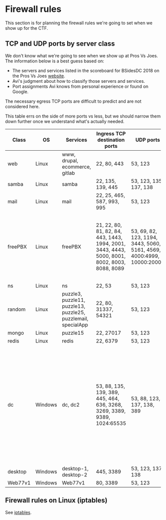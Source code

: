 

# Firewall rules

This section is for planning the firewall rules we're going to set when we show up for the CTF.

## TCP and UDP ports by server class

We don't know what we're going to see when we show up at Pros Vs Joes. The information below is a best guess based on:

- The servers and services listed in the scoreboard for BSidesDC 2018 on the Pros Vs Joes [website](http://www.prosversusjoes.net).
- Avi's judgment about how to classify those servers and services.
- Port assignments Avi knows from personal experience or found on Google.

The necessary egress TCP ports are difficult to predict and are not considered here.

This table errs on the side of more ports vs less, but we should narrow them down further once we understand what's actually needed.

| Class   | OS      | Services                                                     | Ingress TCP destination ports                                | UDP ports                                                    | **Notes**                                                    |
| ------- | ------- | ------------------------------------------------------------ | ------------------------------------------------------------ | ------------------------------------------------------------ | ------------------------------------------------------------ |
| web     | Linux   | www, drupal, ecommerce, gitlab                               | 22, 80, 443                                                  | 53, 123                                                      |                                                              |
| samba   | Linux   | samba                                                        | 22, 135, 139, 445                                            | 53, 123, 135, 137, 138                                       |                                                              |
| mail    | Linux   | mail                                                         | 22, 25, 465, 587, 993, 995                                   | 53, 123                                                      |                                                              |
| freePBX | Linux   | freePBX                                                      | 21, 22, 80, 81, 82, 84, 443, 1443, 1994, 2001, 3443, 4443, 5000, 8001, 8002, 8003, 8088, 8089 | 53, 69, 82, 123, 1194, 3443, 5060, 5161, 4569, 4000:4999, 10000:20000 | See this [page](https://wiki.freepbx.org/display/PPS/Ports+used+on+your+PBX). We could probably narrow this down, but may not be worth the trouble. |
| ns      | Linux   | ns                                                           | 22, 53                                                       | 53, 123                                                      |                                                              |
| random  | Linux   | puzzle3, puzzle11, puzzle13, puzzle25, puzzlemail, specialApp | 22, 80, 31337, 54321                                         | 53, 123                                                      |                                                              |
| mongo   | Linux   | puzzle15                                                     | 22, 27017                                                    | 53, 123                                                      |                                                              |
| redis   | Linux   | redis                                                        | 22, 6379                                                     | 53, 123                                                      |                                                              |
| dc      | Windows | dc, dc2                                                      | 53, 88, 135, 139, 389, 445, 464,  636, 3268, 3269, 3389, 9389, 1024:65535 | 53, 88, 123, 137, 138, 389                                   | See this [page](https://support.microsoft.com/en-us/help/179442/how-to-configure-a-firewall-for-domains-and-trusts) and this [page](https://support.microsoft.com/en-us/help/832017/service-overview-and-network-port-requirements-for-windows). With all these ports open, especially 1024-65535, a firewall may be almost useless. This could use some more attention. |
| desktop | Windows | desktop-1, desktop-2                                         | 445, 3389                                                    | 53, 123, 137, 138                                            |                                                              |
| Web77v1 | Windows | Web77v1                                                      | 80, 3389                                                     | 53, 123                                                      |                                                              |

## Firewall rules on Linux (iptables)

See [iptables](../iptables).
